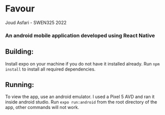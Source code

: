 # Favour
Joud Asfari - SWEN325 2022
### An android mobile application developed using React Native
## Building:
Install expo on your machine if you do not have it installed already.
Run `npm install` to install all required dependencies.

## Running:
To view the app, use an android emulator. I used a Pixel 5 AVD and ran it inside android studio.
Run `expo run:android` from the root directory of the app, other commands will not work.
